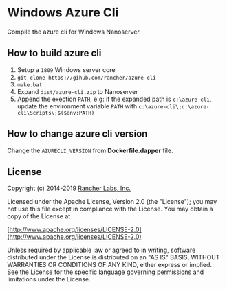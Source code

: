 # Windows Azure Cli

Compile the azure cli for Windows Nanoserver.

## How to build azure cli

1. Setup a `1809` Windows server core
2. `git clone https://gihub.com/rancher/azure-cli`
3. `make.bat`
4. Expand `dist/azure-cli.zip` to Nanoserver
5. Append the exection `PATH`, e.g: if the expanded path is `c:\azure-cli`, update the environment variable `PATH` with `c:\azure-cli\;c:\azure-cli\Scripts\;$($env:PATH)`

## How to change azure cli version

Change the `AZURECLI_VERSION` from **Dockerfile.dapper** file.

## License

Copyright (c) 2014-2019 [Rancher Labs, Inc.](http://rancher.com)

Licensed under the Apache License, Version 2.0 (the "License");
you may not use this file except in compliance with the License.
You may obtain a copy of the License at

[http://www.apache.org/licenses/LICENSE-2.0](http://www.apache.org/licenses/LICENSE-2.0)

Unless required by applicable law or agreed to in writing, software
distributed under the License is distributed on an "AS IS" BASIS,
WITHOUT WARRANTIES OR CONDITIONS OF ANY KIND, either express or implied.
See the License for the specific language governing permissions and
limitations under the License.

